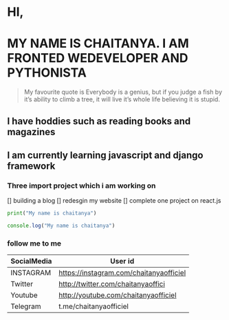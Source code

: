 
# HI,
# MY NAME IS CHAITANYA. I AM FRONTED WEDEVELOPER AND  PYTHONISTA

>My favourite quote is Everybody is a genius, but if you judge a fish by it’s ability to climb a tree, it will live it’s whole life believing it is stupid.
## I have hoddies such as reading books and magazines 
## I am currently learning javascript and django framework

### Three import project which i am working on 
[] building a blog
[] redesgin my website
[] complete one project on react.js

``` python
print("My name is chaitanya") 
```
```javascript 
console.log("My name is chaitanya")
```
### follow me to me 

| SocialMedia   | User id  | 
| -------- | ---------- | 
| INSTAGRAM     |  https://instagram.com/chaitanyaofficiel | 
| Twitter | http://twitter.com/chaitanyaoffici  | 
| Youtube | http://youtube.com/chaitanyaofficiel  | 
| Telegram | t.me/chaitanyaofficiel  | 
